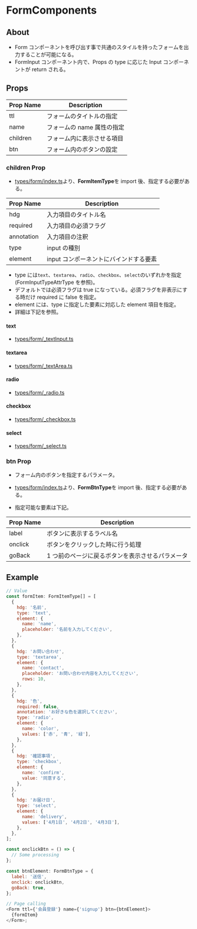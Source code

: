 # FormComponents

## About

- Form コンポーネントを呼び出す事で共通のスタイルを持ったフォームを出力することが可能になる。
- FormInput コンポーネント内で、Props の type に応じた Input コンポーネントが return される。

## Props

| Prop Name | Description                |
| --------- | -------------------------- |
| ttl       | フォームのタイトルの指定   |
| name      | フォームの name 属性の指定 |
| children  | フォーム内に表示させる項目 |
| btn       | フォーム内のボタンの設定   |

### children Prop

- [types/form/index.ts](../../types/form/index.ts)より、**FormItemType**を import 後、指定する必要がある。

| Prop Name  | Description                            |
| ---------- | -------------------------------------- |
| hdg        | 入力項目のタイトル名                   |
| required   | 入力項目の必須フラグ                   |
| annotation | 入力項目の注釈                         |
| type       | input の種別                           |
| element    | input コンポーネントにバインドする要素 |

- type には`text`、`textarea`、`radio`、`checkbox`、`select`のいずれかを指定(FormInputTypeAttrType を参照)。
- デフォルトでは必須フラグは true になっている。必須フラグを非表示にする時だけ required に false を指定。
- element には、type に指定した要素に対応した element 項目を指定。
- 詳細は下記を参照。

#### text

- [types/form/\_textInput.ts](../../types/form/_textInput.ts)

#### textarea

- [types/form/\_textArea.ts](../../types/form/_textArea.ts)

#### radio

- [types/form/\_radio.ts](../../types/form/_radio.ts)

#### checkbox

- [types/form/\_checkbox.ts](../../types/form/_checkbox.ts)

#### select

- [types/form/\_select.ts](../../types/form/_select.ts)

### btn Prop

- フォーム内のボタンを指定するパラメータ。
- [types/form/index.ts](../../types/form/index.ts)より、**FormBtnType**を import 後、指定する必要がある。

- 指定可能な要素は下記。

| Prop Name | Description                                      |
| --------- | ------------------------------------------------ |
| label     | ボタンに表示するラベル名                         |
| onclick   | ボタンをクリックした時に行う処理                 |
| goBack    | 1 つ前のページに戻るボタンを表示させるパラメータ |

## Example

```js
// Value
const formItem: FormItemType[] = [
  {
    hdg: '名前',
    type: 'text',
    element: {
      name: 'name',
      placeholder: '名前を入力してください',
    },
  },
  {
    hdg: 'お問い合わせ',
    type: 'textarea',
    element: {
      name: 'contact',
      placeholder: 'お問い合わせ内容を入力してください',
      rows: 10,
    },
  },
  {
    hdg: '色',
    required: false,
    annotation: 'お好きな色を選択してください',
    type: 'radio',
    element: {
      name: 'color',
      values: ['赤', '青', '緑'],
    },
  },
  {
    hdg: '確認事項',
    type: 'checkbox',
    element: {
      name: 'confirm',
      value: '同意する',
    },
  },
  {
    hdg: 'お届け日',
    type: 'select',
    element: {
      name: 'delivery',
      values: ['4月1日', '4月2日', '4月3日'],
    },
  },
];

const onclickBtn = () => {
  // Some processing
};

const btnElement: FormBtnType = {
  label: '送信',
  onclick: onclickBtn,
  goBack: true,
};

// Page calling
<Form ttl={'会員登録'} name={'signup'} btn={btnElement}>
  {formItem}
</Form>;
```
